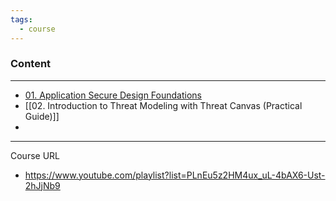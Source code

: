 ```yaml
---
tags:
  - course
---
```

### Content
---
- [01. Application Secure Design Foundations](01.%20Application%20Secure%20Design%20Foundations.md)
- [[02. Introduction to Threat Modeling with Threat Canvas (Practical Guide)]]
- 


---
Course URL
- https://www.youtube.com/playlist?list=PLnEu5z2HM4ux_uL-4bAX6-Ust-2hJjNb9